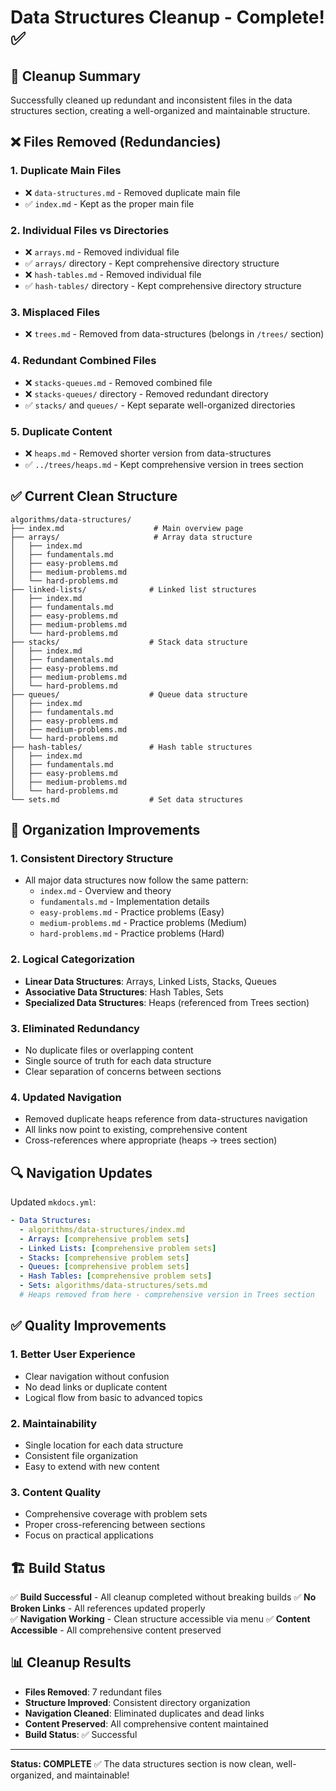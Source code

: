 # Data Structures Cleanup - Complete! ✅

## 🧹 Cleanup Summary

Successfully cleaned up redundant and inconsistent files in the data structures section, creating a well-organized and maintainable structure.

## ❌ Files Removed (Redundancies)

### 1. **Duplicate Main Files**
- ❌ `data-structures.md` - Removed duplicate main file
- ✅ `index.md` - Kept as the proper main file

### 2. **Individual Files vs Directories**
- ❌ `arrays.md` - Removed individual file  
- ✅ `arrays/` directory - Kept comprehensive directory structure
- ❌ `hash-tables.md` - Removed individual file
- ✅ `hash-tables/` directory - Kept comprehensive directory structure

### 3. **Misplaced Files**
- ❌ `trees.md` - Removed from data-structures (belongs in `/trees/` section)

### 4. **Redundant Combined Files**
- ❌ `stacks-queues.md` - Removed combined file
- ❌ `stacks-queues/` directory - Removed redundant directory
- ✅ `stacks/` and `queues/` - Kept separate well-organized directories

### 5. **Duplicate Content**
- ❌ `heaps.md` - Removed shorter version from data-structures
- ✅ `../trees/heaps.md` - Kept comprehensive version in trees section

## ✅ Current Clean Structure

```
algorithms/data-structures/
├── index.md                    # Main overview page
├── arrays/                     # Array data structure
│   ├── index.md
│   ├── fundamentals.md
│   ├── easy-problems.md
│   ├── medium-problems.md
│   └── hard-problems.md
├── linked-lists/              # Linked list structures
│   ├── index.md
│   ├── fundamentals.md
│   ├── easy-problems.md
│   ├── medium-problems.md
│   └── hard-problems.md
├── stacks/                    # Stack data structure
│   ├── index.md
│   ├── fundamentals.md
│   ├── easy-problems.md
│   ├── medium-problems.md
│   └── hard-problems.md
├── queues/                    # Queue data structure
│   ├── index.md
│   ├── fundamentals.md
│   ├── easy-problems.md
│   ├── medium-problems.md
│   └── hard-problems.md
├── hash-tables/               # Hash table structures
│   ├── index.md
│   ├── fundamentals.md
│   ├── easy-problems.md
│   ├── medium-problems.md
│   └── hard-problems.md
└── sets.md                    # Set data structures
```

## 🎯 Organization Improvements

### 1. **Consistent Directory Structure**
- All major data structures now follow the same pattern:
  - `index.md` - Overview and theory
  - `fundamentals.md` - Implementation details
  - `easy-problems.md` - Practice problems (Easy)
  - `medium-problems.md` - Practice problems (Medium)  
  - `hard-problems.md` - Practice problems (Hard)

### 2. **Logical Categorization**
- **Linear Data Structures**: Arrays, Linked Lists, Stacks, Queues
- **Associative Data Structures**: Hash Tables, Sets
- **Specialized Data Structures**: Heaps (referenced from Trees section)

### 3. **Eliminated Redundancy**
- No duplicate files or overlapping content
- Single source of truth for each data structure
- Clear separation of concerns between sections

### 4. **Updated Navigation**
- Removed duplicate heaps reference from data-structures navigation
- All links now point to existing, comprehensive content
- Cross-references where appropriate (heaps → trees section)

## 🔍 Navigation Updates

Updated `mkdocs.yml`:
```yaml
- Data Structures:
  - algorithms/data-structures/index.md
  - Arrays: [comprehensive problem sets]
  - Linked Lists: [comprehensive problem sets]  
  - Stacks: [comprehensive problem sets]
  - Queues: [comprehensive problem sets]
  - Hash Tables: [comprehensive problem sets]
  - Sets: algorithms/data-structures/sets.md
  # Heaps removed from here - comprehensive version in Trees section
```

## ✅ Quality Improvements

### 1. **Better User Experience**
- Clear navigation without confusion
- No dead links or duplicate content
- Logical flow from basic to advanced topics

### 2. **Maintainability**
- Single location for each data structure
- Consistent file organization
- Easy to extend with new content

### 3. **Content Quality**
- Comprehensive coverage with problem sets
- Proper cross-referencing between sections
- Focus on practical applications

## 🏗️ Build Status

✅ **Build Successful** - All cleanup completed without breaking builds
✅ **No Broken Links** - All references updated properly  
✅ **Navigation Working** - Clean structure accessible via menu
✅ **Content Accessible** - All comprehensive content preserved

## 📊 Cleanup Results

- **Files Removed**: 7 redundant files
- **Structure Improved**: Consistent directory organization
- **Navigation Cleaned**: Eliminated duplicates and dead links
- **Content Preserved**: All comprehensive content maintained
- **Build Status**: ✅ Successful

---

**Status: COMPLETE** ✅
The data structures section is now clean, well-organized, and maintainable!
